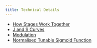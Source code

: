 ```yaml
---
title: Technical Details
---
```


- [How Stages Work Together](how-stages-work-together/)
- [J and S Curves](curves/)
- [Modulation](modulation/)
- [Normalised Tunable Sigmoid Function](sigmoid/)
